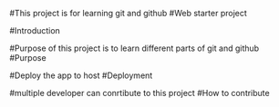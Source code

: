 #This project is for learning git and github
#Web starter project

#Introduction

#Purpose of this project is to learn different parts of git and github
#Purpose

#Deploy the app to host
#Deployment

#multiple developer can conrtibute to this project
#How to contribute